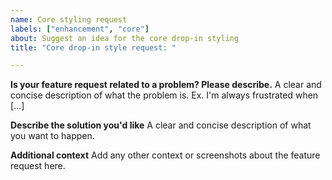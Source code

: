 ```yaml
---
name: Core styling request
labels: ["enhancement", "core"]
about: Suggest an idea for the core drop-in styling
title: "Core drop-in style request: "

---
```


**Is your feature request related to a problem? Please describe.**
A clear and concise description of what the problem is. Ex. I'm always frustrated when [...]

**Describe the solution you'd like**
A clear and concise description of what you want to happen.

**Additional context**
Add any other context or screenshots about the feature request here.

